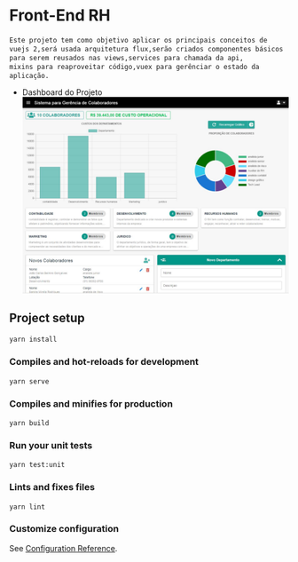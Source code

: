 # Front-End RH
```
Este projeto tem como objetivo aplicar os principais conceitos de vuejs 2,será usada arquitetura flux,serão criados componentes básicos para serem reusados nas views,services para chamada da api,
mixins para reaproveitar código,vuex para gerênciar o estado da aplicação.
```
* Dashboard do Projeto
![alt](public/docs/dash.jpg)

## Project setup
```
yarn install
```

### Compiles and hot-reloads for development
```
yarn serve
```

### Compiles and minifies for production
```
yarn build
```

### Run your unit tests
```
yarn test:unit
```

### Lints and fixes files
```
yarn lint
```

### Customize configuration
See [Configuration Reference](https://cli.vuejs.org/config/).
